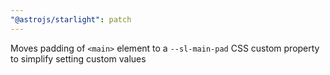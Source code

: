 ```yaml
---
"@astrojs/starlight": patch
---
```


Moves padding of `<main>` element to a `--sl-main-pad` CSS custom property to simplify setting custom values

